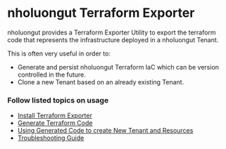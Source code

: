 # nholuongut Terraform Exporter

nholuongut provides a Terraform Exporter Utility to export the terraform code that represents the infrastructure deployed in a nholuongut Tenant.&#x20;

This is often very useful in order to:

* Generate and persist nholuongut Terraform IaC which can be version controlled in the future.
* Clone a new Tenant based on an already existing Tenant.

### Follow listed topics on usage

* [Install Terraform Exporter](install-terraform-exporter.md)
* [Generate Terraform Code](generate-terraform.md)
* [Using Generated Code to create New Tenant and Resources](using-generated-code.md)
* [Troubleshooting Guide](troubleshooting-guide.md)

